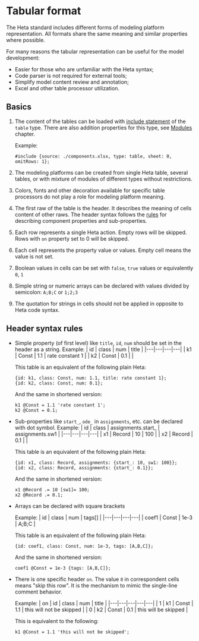# Tabular format

The Heta standard includes different forms of modeling platform representation.
All formats share the same meaning and similar properties where possible.

For many reasons the tabular representation can be useful for the model development: 

- Easier for those who are unfamiliar with the Heta syntax;
- Code parser is not required for external tools;
- Simplify model content review and annotation;
- Excel and other table processor utilization.

## Basics

1. The content of the tables can be loaded with [include statement](syntax#include-statement) of the `table` type. There are also addition properties for this type, see [Modules](modules?id=table-module) chapter.

    Example:
    ```heta
    #include {source: ./components.xlsx, type: table, sheet: 0, omitRows: 1};
    ```

1. The modeling platforms can be created from single Heta table, several tables, or with mixture of modules of different types without restrictions.

1. Colors, fonts and other decoration available for specific table processors do not play a role for modeling platform meaning.

1. The first raw of the table is the header. It describes the meaning of cells content of other raws. The header syntax follows the [rules](#header-syntax-rules) for describing component properties and sub-properties.

1. Each row represents a single Heta action. Empty rows will be skipped. Rows with `on` property set to 0 will be skipped.

1. Each cell represents the property value or values. Empty cell means the value is not set.

1. Boolean values in cells can be set with `false`, `true` values or equivalently `0`, `1`

1. Simple string or numeric arrays can be declared with values divided by semicolon: `A;B;C` or `1;2;3`

1. The quotation for strings in cells should not be applied in opposite to Heta code syntax.

## Header syntax rules

- Simple property (of first level) like `title`, `id`, `num` should be set in the header as a string.
    Example:
    | id | class | num | title |
    |---|---|---|---|
    | k1 | Const | 1.1 | rate constant 1 |
    | k2 | Const | 0.1 | |

    This table is an equivalent of the following plain Heta:
    ```heta
    {id: k1, class: Const, num: 1.1, title: rate constant 1};
    {id: k2, class: Const, num: 0.1};
    ```
    And the same in shortened version:
    ```heta
    k1 @Const = 1.1 'rate constant 1';
    k2 @Const = 0.1;
    ```

- Sub-properties like `start_`, `ode_` in `assignments`, etc. can be declared with dot symbol.
    Example:
    | id | class | assignments.start_ | assignments.sw1 |
    |---|---|---|---|
    | x1 | Record | 10 | 100 |
    | x2 | Record | 0.1 | |

    This table is an equivalent of the following plain Heta:
    ```heta
    {id: x1, class: Record, assignments: {start_: 10, sw1: 100}};
    {id: x2, class: Record, assignments: {start_: 0.1}};
    ```
    And the same in shortened version:
    ```heta
    x1 @Record .= 10 [sw1]= 100;
    x2 @Record .= 0.1;
    ```

- Arrays can be declared with square brackets

    Example:
    | id | class | num | tags[] |
    |---|---|---|---|
    | coef1 | Const | 1e-3 | A;B;C |

    This table is an equivalent of the following plain Heta:
    ```heta
    {id: coef1, class: Const, num: 1e-3, tags: [A,B,C]};
    ```
    And the same in shortened version:
    ```heta
    coef1 @Const = 1e-3 {tags: [A,B,C]};
    ```

- There is one specific header `on`. The value `0` in correspondent cells means "skip this row". It is the mechanism to mimic the single-line comment behavior.

    Example:
    | on | id | class | num | title |
    |---|---|---|---|---|
    | 1 | k1 | Const | 1.1 | this will not be skipped |
    | 0 | k2 | Const | 0.1 | this will be skipped |

    This is equivalent to the following:
    ```heta
    k1 @Const = 1.1 'this will not be skipped';
    ```